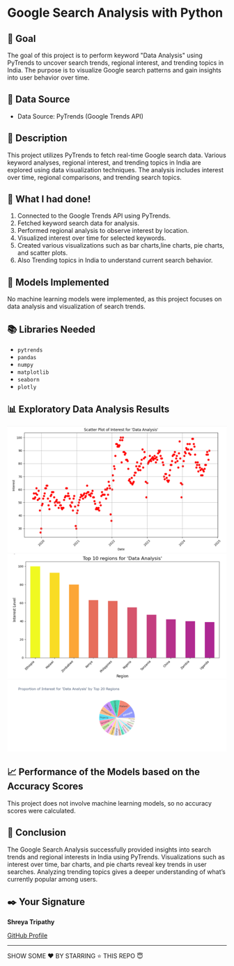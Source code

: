 # Google Search Analysis with Python

## 🎯 Goal
The goal of this project is to perform keyword "Data Analysis" using PyTrends to uncover search trends, regional interest, and trending topics in India. The purpose is to visualize Google search patterns and gain insights into user behavior over time.

## 🧵 Data Source
- Data Source: PyTrends (Google Trends API)

## 🧾 Description
This project utilizes PyTrends to fetch real-time Google search data. Various keyword analyses, regional interest, and trending topics in India are explored using data visualization techniques. The analysis includes interest over time, regional comparisons, and trending search topics.

## 🧮 What I had done!
1. Connected to the Google Trends API using PyTrends.
2. Fetched keyword search data for analysis.
3. Performed regional analysis to observe interest by location.
4. Visualized interest over time for selected keywords.
5. Created various visualizations such as bar charts,line charts, pie charts, and scatter plots.
6. Also Trending topics in India to understand current search behavior.

## 🚀 Models Implemented
No machine learning models were implemented, as this project focuses on data analysis and visualization of search trends.

## 📚 Libraries Needed
- `pytrends`
- `pandas`
- `numpy`
- `matplotlib`
- `seaborn`
- `plotly`

## 📊 Exploratory Data Analysis Results
![Interest Over Time Graph](scatter.png)
![Regional Interest Bar Chart](barchart.png)
![regional top 20 Pie Chart](pie-plot.png)

## 📈 Performance of the Models based on the Accuracy Scores
This project does not involve machine learning models, so no accuracy scores were calculated.

## 📢 Conclusion
The Google Search Analysis successfully provided insights into search trends and regional interests in India using PyTrends. Visualizations such as interest over time, bar charts, and pie charts reveal key trends in user searches. Analyzing trending topics gives a deeper understanding of what’s currently popular among users.

## ✒️ Your Signature
**Shreya Tripathy**

[GitHub Profile](https://github.com/Shreya7tripathy)


---
SHOW SOME ❤️ BY STARRING ⭐️ THIS REPO 😇
